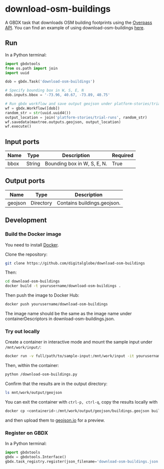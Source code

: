 # download-osm-buildings

A GBDX task that downloads OSM building footprints using the [Overpass API](http://wiki.openstreetmap.org/wiki/Overpass_API).
You can find an example of using download-osm-buildings [here](http://gbdxstories.digitalglobe.com/osm-lulc/).


## Run

In a Python terminal:

```python
import gbdxtools
from os.path import join
import uuid

dob = gbdx.Task('download-osm-buildings')

# Specify bounding box in W, S, E, N
dob.inputs.bbox = '-73.96, 40.67, -73.89, 40.75'

# Run gbdx workflow and save output geojson under platform-stories/trial-runs/random_str
wf = gbdx.Workflow([dob])
random_str = str(uuid.uuid4())
output_location = join('platform-stories/trial-runs', random_str)
wf.savedata(maxtree.outputs.geojson, output_location)
wf.execute()
```

## Input ports

| Name  | Type |  Description | Required |
|-------|--------------|----------------|----------------|
| bbox | String | Bounding box in W, S, E, N. | True |

## Output ports

| Name  | Type | Description                                    |
|-------|---------|---------------------------------------------------|
| geojson | Directory | Contains buildings.geojson. |


## Development

### Build the Docker image

You need to install [Docker](https://docs.docker.com/engine/installation/).

Clone the repository:

```bash
git clone https://github.com/digitalglobe/download-osm-buildings
```

Then:

```bash
cd download-osm-buildings
docker build -t yourusername/download-osm-buildings .
```

Then push the image to Docker Hub:

```bash
docker push yourusername/download-osm-buildings
```

The image name should be the same as the image name under containerDescriptors in download-osm-buildings.json.

### Try out locally

Create a container in interactive mode and mount the sample input under `/mnt/work/input/`:

```bash
docker run -v full/path/to/sample-input:/mnt/work/input -it yourusername/download-osm-buildings
```

Then, within the container:

```bash
python /download-osm-buildings.py
```

Confirm that the results are in the output directory:

```bash
ls mnt/work/output/geojson
```

You can exit the container with `ctrl-p, ctrl-q`, copy the results locally with

```bash
docker cp <containerid>:/mnt/work/output/geojson/buildings.geojson buildings.geojson
```

and then upload them to [geojson.io](geojson.io) for a preview.

### Register on GBDX

In a Python terminal:

```python
import gbdxtools
gbdx = gbdxtools.Interface()
gbdx.task_registry.register(json_filename='download-osm-buildings.json')
```
